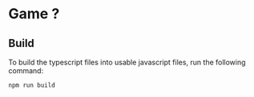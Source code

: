 # Game ?

## Build

To build the typescript files into usable javascript files, 
run the following command:
```bash
npm run build
```
